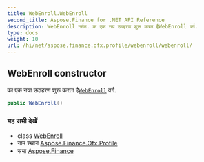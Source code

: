 ```yaml
---
title: WebEnroll.WebEnroll
second_title: Aspose.Finance for .NET API Reference
description: WebEnroll नर्मत. क एक नय उदहरण शुरू करत हैWebEnroll वर्ग.
type: docs
weight: 10
url: /hi/net/aspose.finance.ofx.profile/webenroll/webenroll/
---
```

## WebEnroll constructor

का एक नया उदाहरण शुरू करता है[`WebEnroll`](../) वर्ग.

```csharp
public WebEnroll()
```

### यह सभी देखें

* class [WebEnroll](../)
* नाम स्थान [Aspose.Finance.Ofx.Profile](../../webenroll/)
* सभा [Aspose.Finance](../../../)


